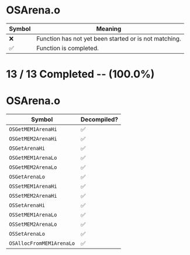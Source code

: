 # OSArena.o
| Symbol | Meaning 
| ------------- | ------------- 
| :x: | Function has not yet been started or is not matching. 
| :white_check_mark: | Function is completed. 


# 13 / 13 Completed -- (100.0%)
# OSArena.o
| Symbol | Decompiled? |
| ------------- | ------------- |
| `OSGetMEM1ArenaHi` | :white_check_mark: |
| `OSGetMEM2ArenaHi` | :white_check_mark: |
| `OSGetArenaHi` | :white_check_mark: |
| `OSGetMEM1ArenaLo` | :white_check_mark: |
| `OSGetMEM2ArenaLo` | :white_check_mark: |
| `OSGetArenaLo` | :white_check_mark: |
| `OSSetMEM1ArenaHi` | :white_check_mark: |
| `OSSetMEM2ArenaHi` | :white_check_mark: |
| `OSSetArenaHi` | :white_check_mark: |
| `OSSetMEM1ArenaLo` | :white_check_mark: |
| `OSSetMEM2ArenaLo` | :white_check_mark: |
| `OSSetArenaLo` | :white_check_mark: |
| `OSAllocFromMEM1ArenaLo` | :white_check_mark: |

